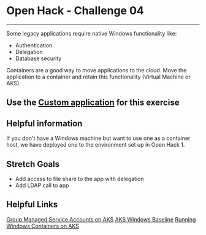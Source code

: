 # Open Hack - Challenge 04

---

Some legacy applications require native Windows functionality like:

* Authentication
* Delegation
* Database security

Containers are a good way to move applications to the cloud. Move the application to a container and retain this functionality (Virtual Machine or AKS).

## Use the [Custom application](../HOL/06-windows-containers/site/) for this exercise

## Helpful information

If you don't have a Windows machine but want to use one as a container host, we have deployed one to the environment set up in Open Hack 1.

## Stretch Goals

* Add access to file share to the app with delegation
* Add LDAP call to app

## Helpful Links
[Group Managed Service Accounts on AKS](https://learn.microsoft.com/en-us/virtualization/windowscontainers/manage-containers/gmsa-aks-ps-module)
[AKS Windows Baseline](https://github.com/Azure/aks-baseline-windows)
[Running Windows Containers on AKS](https://learn.microsoft.com/azure/architecture/reference-architectures/containers/aks/windows-containers-on-aks)